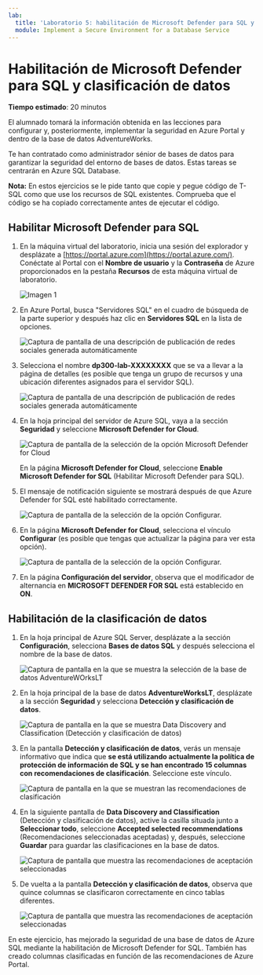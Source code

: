 ```yaml
---
lab:
  title: 'Laboratorio 5: habilitación de Microsoft Defender para SQL y clasificación de datos'
  module: Implement a Secure Environment for a Database Service
---
```


# Habilitación de Microsoft Defender para SQL y clasificación de datos

**Tiempo estimado**: 20 minutos

El alumnado tomará la información obtenida en las lecciones para configurar y, posteriormente, implementar la seguridad en Azure Portal y dentro de la base de datos AdventureWorks.

Te han contratado como administrador sénior de bases de datos para garantizar la seguridad del entorno de bases de datos. Estas tareas se centrarán en Azure SQL Database.

**Nota:** En estos ejercicios se le pide tanto que copie y pegue código de T-SQL como que use los recursos de SQL existentes. Comprueba que el código se ha copiado correctamente antes de ejecutar el código.

## Habilitar Microsoft Defender para SQL

1. En la máquina virtual del laboratorio, inicia una sesión del explorador y desplázate a [https://portal.azure.com](https://portal.azure.com/). Conéctate al Portal con el **Nombre de usuario** y la **Contraseña** de Azure proporcionados en la pestaña **Recursos** de esta máquina virtual de laboratorio.

    ![Imagen 1](../images/dp-300-module-01-lab-01.png)

1. En Azure Portal, busca "Servidores SQL" en el cuadro de búsqueda de la parte superior y después haz clic en **Servidores SQL** en la lista de opciones.

    ![Captura de pantalla de una descripción de publicación de redes sociales generada automáticamente](../images/dp-300-module-04-lab-1.png)

1. Selecciona el nombre **dp300-lab-XXXXXXXX** que se va a llevar a la página de detalles (es posible que tenga un grupo de recursos y una ubicación diferentes asignados para el servidor SQL).

    ![Captura de pantalla de una descripción de publicación de redes sociales generada automáticamente](../images/dp-300-module-04-lab-2.png)

1. En la hoja principal del servidor de Azure SQL, vaya a la sección **Seguridad** y seleccione **Microsoft Defender for Cloud**.

    ![Captura de pantalla de la selección de la opción Microsoft Defender for Cloud](../images/dp-300-module-05-lab-01.png)

    En la página **Microsoft Defender for Cloud**, seleccione **Enable Microsoft Defender for SQL** (Habilitar Microsoft Defender para SQL).

1. El mensaje de notificación siguiente se mostrará después de que Azure Defender for SQL esté habilitado correctamente.

    ![Captura de pantalla de la selección de la opción Configurar.](../images/dp-300-module-05-lab-02_1.png)

1. En la página **Microsoft Defender for Cloud**, selecciona el vínculo **Configurar** (es posible que tengas que actualizar la página para ver esta opción).

    ![Captura de pantalla de la selección de la opción Configurar.](../images/dp-300-module-05-lab-02.png)

1. En la página **Configuración del servidor**, observa que el modificador de alternancia en **MICROSOFT DEFENDER FOR SQL** está establecido en **ON**.

## Habilitación de la clasificación de datos

1. En la hoja principal de Azure SQL Server, desplázate a la sección **Configuración**, selecciona **Bases de datos SQL** y después selecciona el nombre de la base de datos.

    ![Captura de pantalla en la que se muestra la selección de la base de datos AdventureWOrksLT](../images/dp-300-module-05-lab-04.png)

1. En la hoja principal de la base de datos **AdventureWorksLT**, desplázate a la sección **Seguridad** y selecciona **Detección y clasificación de datos**.

    ![Captura de pantalla en la que se muestra Data Discovery and Classification (Detección y clasificación de datos)](../images/dp-300-module-05-lab-05.png)

1. En la pantalla **Detección y clasificación de datos**, verás un mensaje informativo que indica que **se está utilizando actualmente la política de protección de información de SQL y se han encontrado 15 columnas con recomendaciones de clasificación**. Seleccione este vínculo.

    ![Captura de pantalla en la que se muestran las recomendaciones de clasificación](../images/dp-300-module-05-lab-06.png)

1. En la siguiente pantalla de **Data Discovery and Classification** (Detección y clasificación de datos), active la casilla situada junto a **Seleccionar todo**, seleccione **Accepted selected recommendations** (Recomendaciones seleccionadas aceptadas) y, después, seleccione **Guardar** para guardar las clasificaciones en la base de datos.

    ![Captura de pantalla que muestra las recomendaciones de aceptación seleccionadas](../images/dp-300-module-05-lab-07.png)

1. De vuelta a la pantalla **Detección y clasificación de datos**, observa que quince columnas se clasificaron correctamente en cinco tablas diferentes.

    ![Captura de pantalla que muestra las recomendaciones de aceptación seleccionadas](../images/dp-300-module-05-lab-08.png)

En este ejercicio, has mejorado la seguridad de una base de datos de Azure SQL mediante la habilitación de Microsoft Defender for SQL. También has creado columnas clasificadas en función de las recomendaciones de Azure Portal.
